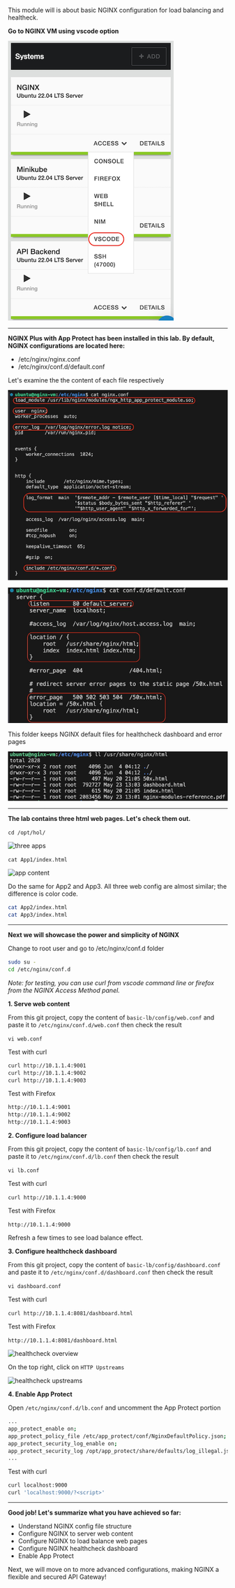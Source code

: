 This module will is about basic NGINX configuration for load balancing and healtheck.

**Go to NGINX VM using vscode option**

![vscode access](media/vscode_access.png)

---
**NGINX Plus with App Protect has been installed in this lab. By default, NGINX configurations are located here:**
- /etc/nginx/nginx.conf
- /etc/nginx/conf.d/default.conf

Let's examine the the content of each file respectively

![nginx conf](media/nginx_conf.png)

![default conf](media/default_conf.png)

This folder keeps NGINX default files for healthcheck dashboard and error pages

![usr share nginx html](media/usr_share_nginx_html.png)

---
**The lab contains three html web pages. Let's check them out.**

```cd /opt/hol/```

![three apps](media/three_apps.png)

```cat App1/index.html```

![app content](media/app_content.png)

Do the same for App2 and App3. All three web config are almost similar; the difference is color code.
```bash
cat App2/index.html
cat App3/index.html
```
---
**Next we will showcase the power and simplicity of NGINX** 

Change to root user and go to /etc/nginx/conf.d folder

```bash
sudo su -
cd /etc/nginx/conf.d
```

*Note: for testing, you can use curl from vscode command line or firefox from the NGINX Access Method panel.*

**1. Serve web content**
   
From this git project, copy the content of `basic-lb/config/web.conf` and paste it to `/etc/nginx/conf.d/web.conf` then check the result

```vi web.conf```

Test with curl

```bash
curl http://10.1.1.4:9001
curl http://10.1.1.4:9002
curl http://10.1.1.4:9003
```

Test with Firefox

```bash
http://10.1.1.4:9001
http://10.1.1.4:9002
http://10.1.1.4:9003
```

**2. Configure load balancer**
   
From this git project, copy the content of `basic-lb/config/lb.conf` and paste it to `/etc/nginx/conf.d/lb.conf` then check the result

```vi lb.conf```

Test with curl

```curl http://10.1.1.4:9000```

Test with Firefox

```http://10.1.1.4:9000```

Refresh a few times to see load balance effect.

**3. Configure healthcheck dashboard**
   
From this git project, copy the content of `basic-lb/config/dashboard.conf` and paste it to `/etc/nginx/conf.d/dashboard.conf` then check the result 

```vi dashboard.conf```

Test with curl

```curl http://10.1.1.4:8081/dashboard.html```

Test with Firefox

```http://10.1.1.4:8081/dashboard.html```

![healthcheck overview](media/healthcheck_overview.png)

On the top right, click on `HTTP Upstreams`

![healthcheck upstreams](media/healthcheck_upstreams.png)

**4. Enable App Protect**

Open `/etc/nginx/conf.d/lb.conf` and uncomment the App Protect portion

```bash
...
app_protect_enable on;
app_protect_policy_file /etc/app_protect/conf/NginxDefaultPolicy.json;
app_protect_security_log_enable on;
app_protect_security_log /opt/app_protect/share/defaults/log_illegal.json /var/log/app_protect/security.log;
...
```

Test with curl

```bash
curl localhost:9000
curl 'localhost:9000/?<script>'
```

---

**Good job! Let's summarize what you have achieved so far:**
- Understand NGINX config file structure
- Configure NGINX to server web content
- Configure NGINX to load balance web pages
- Configure NGINX healthcheck dashboard
- Enable App Protect

Next, we will move on to more advanced configurations, making NGINX a flexible and secured API Gateway!
